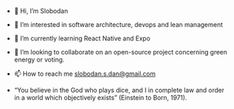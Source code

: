 - 👋 Hi, I’m Slobodan
- 👀 I’m interested in software architecture, devops and lean management
- 🌱 I’m currently learning React Native and Expo
- 💞️ I’m looking to collaborate on an open-source project concerning green energy or voting.
- 📫 How to reach me slobodan.s.dan@gmail.com

- “You believe in the God who plays dice, 
and I in complete law and order in a world which objectively exists” 
(Einstein to Born, 1971).

<!---
danslobodan/danslobodan is a ✨ special ✨ repository because its `README.md` (this file) appears on your GitHub profile.
You can click the Preview link to take a look at your changes.
--->

